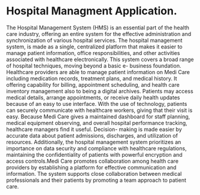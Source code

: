 # Hospital Managment Application.
The Hospital Management System (HMS) is an essential part of the health care industry, offering
an entire system for the effective administration and synchronization of various hospital services.
The hospital management system, is made as a single, centralized platform that makes it easier to
manage patient information, office responsibilities, and other activities associated with healthcare
electronically. This system covers a broad range of hospital techniques, moving beyond a basic e-
business foundation.
Healthcare providers are able to manage patient information on Medi Care including medication
records, treatment plans, and medical history. It offering capability for billing, appointment
scheduling, and health care inventory management also to being a digital archives. Patients may
access medical details, arrange appointments, or receive daily health updates because of an easy
to use interface. With the use of technology, patients can securely communicate with healthcare
workers, giving that their visit is easy.
Because Medi Care gives a maintained dashboard for staff planning, medical equipment
observing, and overall hospital performance tracking, healthcare managers find it useful. Decision-
making is made easier by accurate data about patient admissions, discharges, and utilization of
resources.
Additionally, the hospital management system prioritizes an importance on data security and
compliance with healthcare regulations, maintaining the confidentiality of patients with powerful
encryption and access controls.Medi Care promotes collaboration among health care providers by
establishing a platform for effective communication and information. The system supports close
collaboration between medical professionals and their patients by promoting a team approach to
patient care.

